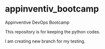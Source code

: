# appinventiv_bootcamp
Appinventive DevOps Bootcamp

This repository is for keeping the python codes.

I am creating new branch for my testing.
